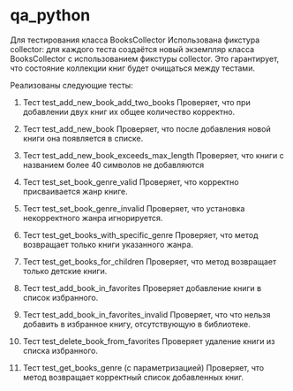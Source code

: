 # qa_python
Для тестирования класса BooksCollector
Использована фикстура collector: для каждого теста создаётся новый экземпляр класса BooksCollector с использованием фикстуры collector. Это гарантирует, что состояние коллекции книг будет очищаться между тестами.

Реализованы следующие тесты:
1. Тест test_add_new_book_add_two_books
Проверяет, что при добавлении двух книг их общее количество корректно.

2. Тест test_add_new_book
Проверяет, что после добавления новой книги она появляется в списке.

3. Тест test_add_new_book_exceeds_max_length
Проверяет, что книги с названием более 40 символов не добавляются

4. Тест test_set_book_genre_valid
Проверяет, что корректно присваивается жанр книге.

5. Тест test_set_book_genre_invalid
Проверяет, что установка некорректного жанра игнорируется.

6. Тест test_get_books_with_specific_genre
Проверяет, что метод возвращает только книги указанного жанра.

7. Тест test_get_books_for_children
Проверяет, что метод возвращает только детские книги.

8. Тест test_add_book_in_favorites
Проверяет добавление книги в список избранного.

9.  Тест test_add_book_in_favorites_invalid
Проверяет, что что нельзя добавить в избранное книгу, отсутствующую в библиотеке.

10. Тест test_delete_book_from_favorites
Проверяет удаление книги из списка избранного.

11. Тест test_get_books_genre (с параметризацией)
Проверяет, что метод возвращает корректный список добавленных книг.
